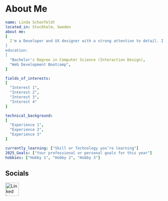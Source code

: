 # About Me
```yaml
name: Linda Schonfeldt
located_in: Stockholm, Sweden
about me:
[
  I'm a Developer and UX designer with a strong attention to detail. I thrive in creative, purpose-driven environments where I can combine empathy, and technology to create meaningful digital experiences.
]
education:
[
  "Bachelor's Degree in Computer Science (Interaction Design),
  "Web Development Bootcamp",
]

fields_of_interests:
[
  "Interest 1",
  "Interest 2",
  "Interest 3",
  "Interest 4"
]

technical_background:
[
  "Experience 1",
  "Experience 2",
  "Experience 3"
]

currently_learning: ["Skill or Technology you’re learning"]
2025_Goals: ["Your professional or personal goals for this year"]
hobbies: ["Hobby 1", "Hobby 2", "Hobby 3"]
```


## Socials
<a a href="https://www.linkedin.com/lindaschonfeldt"><img width="43" height="42" alt="Linked in" src="https://github.com/user-attachments/assets/f7e04d25-8ec0-4414-b944-aff7e7cae335" /></a>
